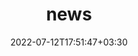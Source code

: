 ---
title: "news"
date: 2022-07-12T17:51:47+03:30
draft: false
headless: true

# all icons by [feathericons.com](https://https://feathericons.com//) are supported
show_news_icons: true
default_news_icon: "file-text"

num_news: 5

news_items:
- text: "Gave a [talk](https://www.youtube.com/watch?v=tGnK9eOJVng) about the limitations of PEBS for tracking main memory requests"
  extra_text: "2023-05-17"
  date: 2023-05-17
- text: "[Memtrade](https://dl.acm.org/doi/abs/10.1145/3589985) accepted to SIGMETRICS '23"
  extra_text: "2023-03-28"
  date: 2023-03-28
- text: "[XRP](https://www.usenix.org/conference/osdi22/presentation/zhong) wins Jay Lepreau Best Paper Award at OSDI '22"
  extra_text: "2022-07-11"
  date: 2022-07-11
- text: "[XRP](https://www.usenix.org/conference/osdi22/presentation/zhong) accepted to OSDI '22"
  extra_text: "2022-03-19"
  date: 2022-03-19
- text: "[BPF for Storage](https://dl.acm.org/doi/10.1145/3458336.3465290) accepted to HotOS '21"
  extra_text: "2021-04-12"
  date: 2021-04-12

# - text: "I joined [The Coolest Startup in the World](https://goodluck.com) as the CEO"
#   extra_text: "August 2023."
#   date: 2023-11-20
# - text: "How to deploy in the era of cloud services?"
#   link: https://https://feathericons.com//
#   extra_text: "Software Engineering Daily Podcast, Feb. 2021."
#   date: 2022-11-20
# - text: "Past, present and future of decentralized computing"
#   link: https://https://feathericons.com//
#   extra_text: "The New York Times, Feb. 2020."
#   date: 2021-11-20
# - text: "How to give a communicative research talk?"
#   link: "/en/talks/how-to-give-a-communicative-research-talk/"
#   extra_text: "Software Engineering Daily Podcast, Jan. 2020."
#   icon: "youtube"
#   date: 2020-11-20
# - text: "The new era of software engineering"
#   link: https://https://feathericons.com//
#   extra_text: "Software Engineering Daily Podcast, Jan. 2020."
#   icon: "youtube"
#   date: 2020-11-20
# - text: "How to write a good paper?"
#   link: https://https://feathericons.com//
#   extra_text: "HotOS'19."
#   icon: "youtube"
#   date: 2020-11-20
---
